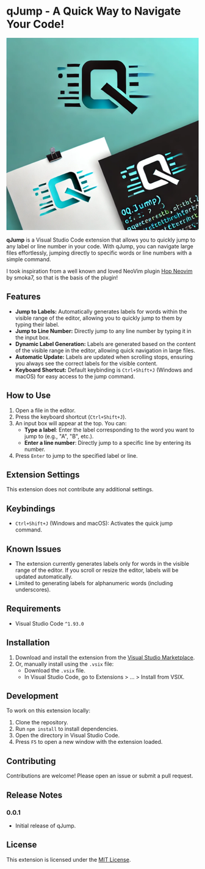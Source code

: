 
# qJump - A Quick Way to Navigate Your Code!

![qJump Logo](images/logo.webp)

**qJump** is a Visual Studio Code extension that allows you to quickly jump to any label or line number in your code. With qJump, you can navigate large files effortlessly, jumping directly to specific words or line numbers with a simple command.

I took inspiration from a well known and loved NeoVim plugin [Hop Neovim](https://github.com/smoka7/hop.nvim) by smoka7, so that is the basis of the plugin!

## Features

- **Jump to Labels:** Automatically generates labels for words within the visible range of the editor, allowing you to quickly jump to them by typing their label.
- **Jump to Line Number:** Directly jump to any line number by typing it in the input box.
- **Dynamic Label Generation:** Labels are generated based on the content of the visible range in the editor, allowing quick navigation in large files.
- **Automatic Update:** Labels are updated when scrolling stops, ensuring you always see the correct labels for the visible content.
- **Keyboard Shortcut:** Default keybinding is `Ctrl+Shift+J` (Windows and macOS) for easy access to the jump command.

## How to Use

1. Open a file in the editor.
2. Press the keyboard shortcut (`Ctrl+Shift+J`).
3. An input box will appear at the top. You can:
   - **Type a label**: Enter the label corresponding to the word you want to jump to (e.g., "A", "B", etc.).
   - **Enter a line number**: Directly jump to a specific line by entering its number.
4. Press `Enter` to jump to the specified label or line.

## Extension Settings

This extension does not contribute any additional settings.

## Keybindings

- `Ctrl+Shift+J` (Windows and macOS): Activates the quick jump command.

## Known Issues

- The extension currently generates labels only for words in the visible range of the editor. If you scroll or resize the editor, labels will be updated automatically.
- Limited to generating labels for alphanumeric words (including underscores).

## Requirements

- Visual Studio Code `^1.93.0`

## Installation

1. Download and install the extension from the [Visual Studio Marketplace](https://marketplace.visualstudio.com/).
2. Or, manually install using the `.vsix` file:
   - Download the `.vsix` file.
   - In Visual Studio Code, go to Extensions > ... > Install from VSIX.

## Development

To work on this extension locally:

1. Clone the repository.
2. Run `npm install` to install dependencies.
3. Open the directory in Visual Studio Code.
4. Press `F5` to open a new window with the extension loaded.

## Contributing

Contributions are welcome! Please open an issue or submit a pull request.

## Release Notes

### 0.0.1
- Initial release of qJump.

## License

This extension is licensed under the [MIT License](https://github.com/archways404/qJump/blob/main/LICENSE).
